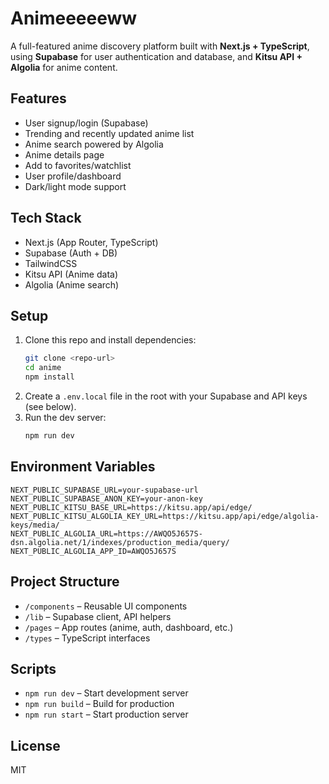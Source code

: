 # Animeeeeeww

A full-featured anime discovery platform built with **Next.js + TypeScript**, using **Supabase** for user authentication and database, and **Kitsu API + Algolia** for anime content.

## Features
- User signup/login (Supabase)
- Trending and recently updated anime list
- Anime search powered by Algolia
- Anime details page
- Add to favorites/watchlist
- User profile/dashboard
- Dark/light mode support

## Tech Stack
- Next.js (App Router, TypeScript)
- Supabase (Auth + DB)
- TailwindCSS
- Kitsu API (Anime data)
- Algolia (Anime search)

## Setup
1. Clone this repo and install dependencies:
   ```bash
   git clone <repo-url>
   cd anime
   npm install
   ```
2. Create a `.env.local` file in the root with your Supabase and API keys (see below).
3. Run the dev server:
   ```bash
   npm run dev
   ```

## Environment Variables
```
NEXT_PUBLIC_SUPABASE_URL=your-supabase-url
NEXT_PUBLIC_SUPABASE_ANON_KEY=your-anon-key
NEXT_PUBLIC_KITSU_BASE_URL=https://kitsu.app/api/edge/
NEXT_PUBLIC_KITSU_ALGOLIA_KEY_URL=https://kitsu.app/api/edge/algolia-keys/media/
NEXT_PUBLIC_ALGOLIA_URL=https://AWQO5J657S-dsn.algolia.net/1/indexes/production_media/query/
NEXT_PUBLIC_ALGOLIA_APP_ID=AWQO5J657S
```

## Project Structure
- `/components` – Reusable UI components
- `/lib` – Supabase client, API helpers
- `/pages` – App routes (anime, auth, dashboard, etc.)
- `/types` – TypeScript interfaces

## Scripts
- `npm run dev` – Start development server
- `npm run build` – Build for production
- `npm run start` – Start production server

## License
MIT
